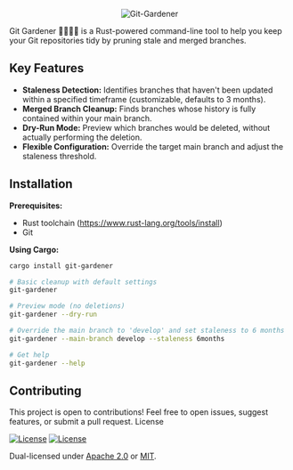 <p align="center">
    <picture>
      <source media="(prefers-color-scheme: dark)" srcset="https://github.com/lucaspere/rust_projects/assets/46873546/0cb6ec24-93c9-46c2-a70c-d97b9b215df7">
      <source media="(prefers-color-scheme: light)" srcset="https://github.com/lucaspere/rust_projects/assets/46873546/0cb6ec24-93c9-46c2-a70c-d97b9b215df7">
      <img alt="Git-Gardener" title="Ferris Gardener" src="https://github.com/lucaspere/rust_projects/assets/46873546/0cb6ec24-93c9-46c2-a70c-d97b9b215df7">
    </picture>
</p>



Git Gardener 🌿🧑🏽‍🌾 is a Rust-powered command-line tool to help you keep your Git repositories tidy by pruning stale and merged branches.

## Key Features

* **Staleness Detection:** Identifies branches that haven't been updated within a specified timeframe (customizable, defaults to 3 months).
* **Merged Branch Cleanup:** Finds branches whose history is fully contained within your main branch.
* **Dry-Run Mode:** Preview which branches would be deleted, without actually performing the deletion.
* **Flexible Configuration:** Override the target main branch and adjust the staleness threshold.

## Installation

**Prerequisites:**
* Rust toolchain (https://www.rust-lang.org/tools/install)
* Git

**Using Cargo:**
```bash
cargo install git-gardener

# Basic cleanup with default settings
git-gardener

# Preview mode (no deletions)
git-gardener --dry-run

# Override the main branch to 'develop' and set staleness to 6 months
git-gardener --main-branch develop --staleness 6months 

# Get help
git-gardener --help
```

## Contributing

This project is open to contributions! Feel free to open issues, suggest features, or submit a pull request.
License


[![License](https://img.shields.io/badge/license-Apache%202.0-blue?style=flat-square)](LICENSE-APACHE)
[![License](https://img.shields.io/badge/license-MIT-blue?style=flat-square)](LICENSE-MIT)

Dual-licensed under [Apache 2.0](LICENSE-APACHE) or [MIT](LICENSE-MIT).
